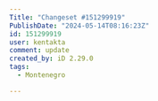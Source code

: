```yaml
---
Title: "Changeset #151299919"
PublishDate: "2024-05-14T08:16:23Z"
id: 151299919
user: kentakta
comment: update
created_by: iD 2.29.0
tags:
  - Montenegro

---
```


